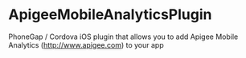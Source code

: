 ApigeeMobileAnalyticsPlugin
===========================

PhoneGap / Cordova iOS plugin that allows you to add Apigee Mobile Analytics (http://www.apigee.com) to your app